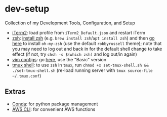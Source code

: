# dev-setup
Collection of my Development Tools, Configuration, and Setup

- [iTerm2](https://www.iterm2.com/): load profile from `iTerm2_Default.json` and restart iTerm
- [zsh](https://ohmyz.sh/): [install zsh](https://github.com/ohmyzsh/ohmyzsh/wiki/Installing-ZSH) (e.g. `brew install zsh`/`apt install zsh`) and then [go here](https://ohmyz.sh/) to install `oh-my-zsh` (use the default `robbyrussell` theme); note that you may need to log out and back in for the default shell change to take effect (if not, try `chsh -s $(which zsh)` and log out/in again)
- [vim configs](https://github.com/amix/vimrc): go [here](https://github.com/amix/vimrc), use the "Basic" version
- [tmux shell](https://superuser.com/a/388243): to use `zsh` in `tmux`, run `chmod +x set-tmux-shell.sh && ./set-tmux-shell.sh` (re-load running server with `tmux source-file ~/.tmux.conf`)

## Extras
- [Conda](https://www.anaconda.com/products/individual): for python package management
- [AWS CLI](https://docs.aws.amazon.com/cli/latest/userguide/install-cliv2.html): for convenient AWS functions
